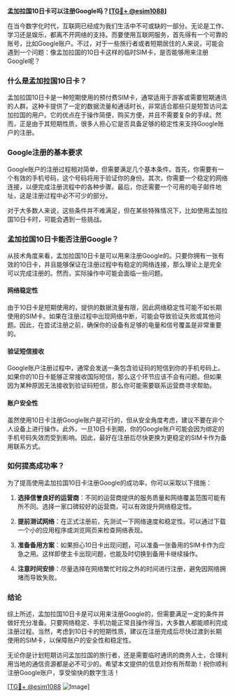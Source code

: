 **孟加拉国10日卡可以注册Google吗？[[TG💪+ @esim1088](https://t.me/s/esim1088)]**

在当今数字化时代，互联网已经成为我们生活中不可或缺的一部分。无论是工作、学习还是娱乐，都离不开网络的支持。而要使用互联网服务，首先得有一个可靠的账号，比如Google账户。不过，对于一些旅行者或者短期居住的人来说，可能会遇到一个问题：像孟加拉国的10日卡这样的临时SIM卡，是否能够用来注册Google呢？

### 什么是孟加拉国10日卡？

孟加拉国10日卡是一种短期使用的预付费SIM卡，通常适用于游客或需要短期通讯的人群。这种卡提供了一定的数据流量和通话时长，非常适合那些只是短暂访问孟加拉国的用户。它的优点在于操作简便，购买方便，并且不需要复杂的手续。然而，正是由于其短期性质，很多人担心它是否具备足够的稳定性来支持Google账户的注册。

### Google注册的基本要求

Google账户的注册过程相对简单，但需要满足几个基本条件。首先，你需要有一个有效的手机号码，这个号码将用于验证你的身份。其次，你需要一个稳定的网络连接，以便完成注册流程中的各种步骤。最后，你还需要一个可用的电子邮件地址，这是注册过程中必不可少的部分。

对于大多数人来说，这些条件并不难满足，但在某些特殊情况下，比如使用孟加拉国10日卡时，可能会遇到一些挑战。

### 孟加拉国10日卡能否注册Google？

从技术角度来看，孟加拉国10日卡是可以用来注册Google的。只要你拥有一张有效的10日卡，并且能够保证在注册过程中有稳定的网络连接，那么理论上是完全可以完成注册的。然而，实际操作中可能会面临一些问题。

#### 网络稳定性

由于10日卡是短期使用的，提供的数据流量有限，因此网络稳定性可能不如长期使用的SIM卡。如果在注册过程中出现网络中断，可能会导致验证失败或其他问题。因此，在尝试注册之前，确保你的设备有足够的电量和信号覆盖是非常重要的。

#### 验证短信接收

Google账户注册过程中，通常会发送一条包含验证码的短信到你的手机号码上。如果你的10日卡能够正常接收国际短信，那么这个环节应该不会有问题。但如果因为某种原因无法接收到验证码短信，那么你可能需要联系运营商寻求帮助。

#### 账户安全性

虽然使用10日卡注册Google账户是可行的，但从安全角度考虑，建议不要在非个人设备上进行操作。此外，一旦10日卡到期，你的Google账户可能会因为绑定的手机号码失效而受到影响。因此，最好在注册后尽快更换为更稳定的SIM卡作为备用联系方式。

### 如何提高成功率？

为了提高使用孟加拉国10日卡注册Google的成功率，你可以采取以下措施：

1. **选择信誉良好的运营商**：不同的运营商提供的服务质量和网络覆盖范围可能有所不同。选择一家口碑较好的运营商，可以有效提升网络稳定性。
   
2. **提前测试网络**：在正式注册前，先测试一下网络速度和稳定性。可以通过下载一个小的应用程序或浏览网页来检查网络表现。

3. **准备备用方案**：如果担心10日卡出现问题，可以准备一张备用的SIM卡作为应急之用。这样即使主卡出现问题，也能及时切换到备用卡继续操作。

4. **注意时间安排**：尽量选择在网络繁忙时段之外的时间进行注册，避免因网络拥堵而导致失败。

### 结论

综上所述，孟加拉国10日卡是可以用来注册Google的，但需要满足一定的条件并做好充分准备。只要网络稳定、手机功能正常且操作得当，大多数人都能顺利完成注册过程。当然，考虑到10日卡的短期性质，建议在注册完成后尽快过渡到长期使用的SIM卡，以保障账户的安全性和稳定性。

无论你是计划短期访问孟加拉国的旅行者，还是需要临时通讯的商务人士，合理利用当地的通信资源都是必不可少的。希望本文提供的信息对你有所帮助！祝你顺利注册Google账户，享受愉快的数字生活！

[[TG💪+ @esim1088](https://t.me/s/esim1088) ![Image](https://i.postimg.cc/4NQfJmqS/Snipaste-2025-05-13-00-14-12.png)]